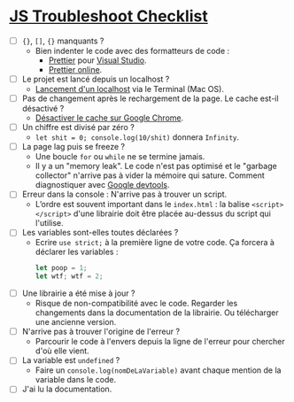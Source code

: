 # [JS Troubleshoot Checklist](./)

- [ ] `{}`, `[]`, `{}` manquants ?
  - Bien indenter le code avec des formatteurs de code :
	  - [Prettier](https://marketplace.visualstudio.com/items?itemName=esbenp.prettier-vscode) pour [Visual Studio](https://visualstudio.microsoft.com/).
	  - [Prettier online](https://prettier.io/playground/).
- [ ] Le projet est lancé depuis un localhost ?
	- [Lancement d'un localhost](https://www.linuxjournal.com/content/tech-tip-really-simple-http-server-python) via le Terminal (Mac OS).
- [ ] Pas de changement après le rechargement de la page. Le cache est-il désactivé ?
	- [Désactiver le cache sur Google Chrome](https://stackoverflow.com/questions/5690269/disabling-chrome-cache-for-website-development).
- [ ] Un chiffre est divisé par zéro ?
	- `let shit = 0; console.log(10/shit)` donnera `Infinity`.
- [ ] La page lag puis se freeze ?
	- Une boucle `for` ou `while` ne se termine jamais.
	- Il y a un "memory leak". Le code n'est pas optimisé et le "garbage collector" n'arrive pas à vider la mémoire qui sature. Comment diagnostiquer avec [Google devtools](https://developers.google.com/web/tools/chrome-devtools/memory-problems).
- [ ] Erreur dans la console : N'arrive pas à trouver un script.
	- L’ordre est souvent important dans le `index.html` : la balise `<script></script>` d'une librairie doit être placée au-dessus du script qui l'utilise.
- [ ] Les variables sont-elles toutes déclarées ?
	- Ecrire `use strict;` à la première ligne de votre code. Ça forcera à déclarer les variables : 
		```js
		let poop = 1;
		let wtf; wtf = 2;
		```
- [ ] Une librairie a été mise à jour ?
	-  Risque de non-compatibilité avec le code. Regarder les changements dans la documentation de la librairie. Ou télécharger une ancienne version.
- [ ] N'arrive pas à trouver l'origine de l'erreur ?
	- Parcourir le code à l'envers depuis la ligne de l'erreur pour chercher d'où elle vient.
- [ ] La variable est `undefined`  ?
	- Faire un `console.log(nomDeLaVariable)` avant chaque mention de la variable dans le code.
- [ ] J'ai lu la documentation.
